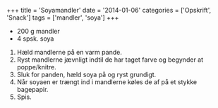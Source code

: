 +++
title = 'Soyamandler'
date = '2014-01-06'
categories = ['Opskrift', 'Snack']
tags = ['mandler', 'soya']
+++

- 200 g mandler
- 4 spsk. soya

1. Hæld mandlerne på en varm pande.
2. Ryst mandlerne jævnligt indtil de har taget farve og begynder at poppe/knitre.
3. Sluk for panden, hæld soya på og ryst grundigt.
4. Når soyaen er trængt ind i mandlerne køles de af på et stykke bagepapir.
5. Spis.
